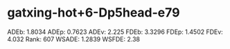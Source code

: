 # gatxing-hot+6-Dp5head-e79

ADEb: 1.8034
ADEp: 0.7623
ADEv: 2.225
FDEb: 3.3296
FDEp: 1.4502
FDEv: 4.032
Rank: 607
WSADE: 1.2839
WSFDE: 2.38